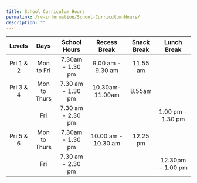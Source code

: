 ```yaml
---
title: School Curriculum Hours
permalink: /rv-information/School-Curriculum-Hours/
description: ""
---
```

| Levels 	| Days 	| School Hours 	| Recess Break 	| Snack Break 	| Lunch Break 	|
|:---:	|:---:	|:---:	|:---:	|:---:	|:---:	|
| Pri 1 & 2 	| Mon to Fri 	| 7.30am - 1.30 pm 	| 9.00 am - 9.30 am 	| 11.55 am 	|  	|
|  Pri 3 & 4 	| Mon to Thurs 	| 7.30 am - 1.30 pm 	|  10.30am- 11.00am 	| 8.55am 	|  	|
|  	| Fri 	| 7.30 am - 2.30 pm 	|  	|  	| 1.00 pm - 1.30 pm 	|
|  Pri 5 & 6 	| Mon to Thurs 	| 7.30am - 1.30 pm 	|  10.00 am - 10.30 am 	| 12.25 pm 	|  	|
|  	| Fri 	| 7.30 am - 2.30 pm 	|  	|  	| 12.30pm - 1.00 pm 	|